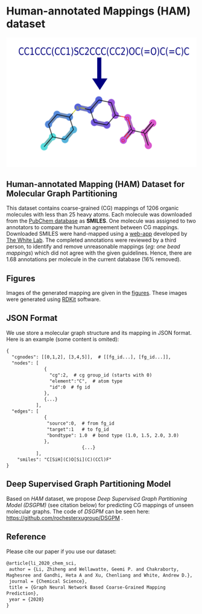 # Human-annotated Mappings (HAM) dataset
![](figures/HAM.svg)

## Human-annotated Mapping (HAM) Dataset for Molecular Graph Partitioning

This dataset contains coarse-grained (CG) mappings of 1206 organic molecules with less than 25 heavy atoms. Each molecule was downloaded from the [PubChem database](https://pubchem.ncbi.nlm.nih.gov/) as **SMILES**. One molecule was assigned to two annotators to compare the human agreement between CG mappings. Downloaded SMILES  were hand-mapped using a [web-app](http://thewhitelab.org/Apps/cg-map/) developed by [The White Lab](http://thewhitelab.org/). The completed annotations were reviewed by a third person, to identify and remove unreasonable mappings (*eg: one bead mappings*) which did not agree with the given guidelines. Hence, there are 1.68 annotations per molecule in the current database (16\% removed). 



## Figures ##

Images of the generated mapping are given in the [figures](https://github.com/rochesterxugroup/HAM_dataset/tree/master/figures). These images were generated using [RDKit](https://www.rdkit.org/) software.



## JSON Format

We use store a molecular graph structure and its mapping in JSON format. Here is an example (some content is omited):

```
{
  "cgnodes": [[0,1,2], [3,4,5]],  # [[fg_id...], [fg_id...]],
  "nodes": [
              {
                "cg":2,  # cg group_id (starts with 0)
                "element":"C",  # atom type
                "id":0  # fg id 
              },
              {...}
           ],
  "edges": [
              {
               "source":0,  # from fg_id
               "target":1   # to fg_id
               "bondtype": 1.0  # bond type (1.0, 1.5, 2.0, 3.0)
              },
							{...}
           ],
	"smiles": "C[SiH](C)O[Si](C)(CCl)F"
}
```



## Deep Supervised Graph Partitioning Model

Based on *HAM* dataset, we propose *Deep Supervised Graph Partitioning Model (DSGPM)* (see citation below) for predicting CG mappings of unseen molecular graphs. The code of *DSGPM* can be seen here: https://github.com/rochesterxugroup/DSGPM .



## Reference

Please cite our paper if you use our dataset:

```
@article{li_2020_chem_sci,
 author = {Li, Zhiheng and Wellawatte, Geemi P. and Chakraborty, Maghesree and Gandhi, Heta A and Xu, Chenliang and White, Andrew D.},
 journal = {Chemical Science},
 title = {Graph Neural Network Based Coarse-Grained Mapping Prediction},
 year = {2020}
}
```

